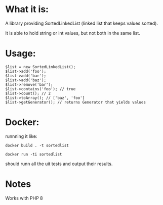 # What it is:
A library providing SortedLinkedList (linked list that keeps values sorted). 

It is able to hold string or int values, but not both in the same list.

# Usage:

```
$list = new SortedLinkedList();
$list->add('foo');
$list->add('bar');
$list->add('baz');
$list->remove('bar');
$list->contains('foo'); // true
$list->count(); // 2
$list->toArray(); // ['baz', 'foo']
$list->getGenerator(); // returns Generator that yields values
```

# Docker:

runnning it like:

`docker build . -t sortedlist `

`docker run -ti sortedlist`

should runn all the uit tests and output their results.

# Notes
Works with PHP 8

